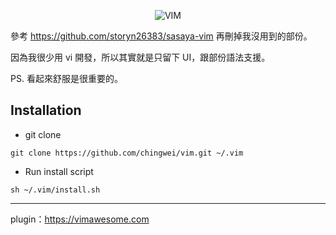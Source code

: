 <p align="center">
  <img src="http://chingwei.synology.me/img/vim-snapshot.png" alt="VIM">
</p>

參考  https://github.com/storyn26383/sasaya-vim
再刪掉我沒用到的部份。

因為我很少用 vi 開發，所以其實就是只留下 UI，跟部份語法支援。

PS. 看起來舒服是很重要的。


## Installation

- git clone
```shell
git clone https://github.com/chingwei/vim.git ~/.vim
```

- Run install script
```shell
sh ~/.vim/install.sh
```

------------

plugin：https://vimawesome.com